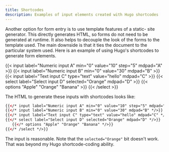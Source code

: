 ```yaml
---
title: Shortcodes
description: Examples of input elements created with Hugo shortcodes
---
```


Another option for form entry is to use template features of a static-
site generator.
This directly generates HTML, so forms do not need to be generated at runtime.
It also helps to decouple the look of the forms to the template used.
The main downside is that it ties the document to the particular system used.
Here is an example of using Hugo's shortcodes to generate form elements.

{{< input label="Numeric input A" min="0" value="10" step="5" mdpad="A" >}}
{{< input label="Numeric input B" min="0" value="30" mdpad="B" >}}
{{< input label="Text input C" type="text" value="hello" mdpad="C" >}}
{{< select label="Select input D" selected="Orange" mdpad="D" >}}
    {{< options "Apple" "Orange" "Banana" >}}
{{< /select >}}

The HTML to generate these inputs with shortcodes looks like:

```html
{{</* input label="Numeric input A" min="0" value="10" step="5" mdpad="A" */>}}
{{</* input label="Numeric input B" min="0" value="30" mdpad="B" */>}}
{{</* input label="Text input C" type="text" value="hello" mdpad="C" */>}}
{{</* select label="Select input D" selected="Orange" mdpad="D" */>}}
   {{</* options "Apple" "Orange" "Banana" */>}}
{{</* /select */>}}
```

The input is reasonable. Note that the `selected="Orange"` bit doesn't work.
That was beyond my Hugo shortcode-coding ability.

<script src="/js/mdpad.min.js"></script>

<script>

// define this just to watch the URL change
function mdpad_update() {
}

</script>
